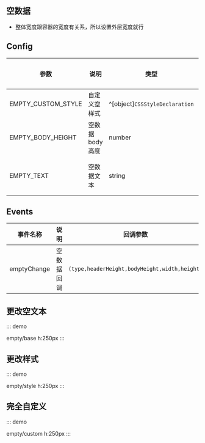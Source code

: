 ## 空数据

-   整体宽度跟容器的宽度有关系，所以设置外层宽度就行

## Config

| 参数               | 说明             | 类型                           | 可选值 | 默认值   |
| ------------------ | ---------------- | ------------------------------ | ------ | -------- |
| EMPTY_CUSTOM_STYLE | 自定义空样式     | ^[object]`CSSStyleDeclaration` | —      | {}       |
| EMPTY_BODY_HEIGHT  | 空数据 body 高度 | number                         | —      | 120      |
| EMPTY_TEXT         | 空数据文本       | string                         | —      | 暂无数据 |

## Events

| 事件名称    | 说明       | 回调参数                                      |
| ----------- | ---------- | --------------------------------------------- |
| emptyChange | 空数据回调 | `(type,headerHeight,bodyHeight,width,height)` |

## 更改空文本

::: demo

empty/base
h:250px
:::

## 更改样式

::: demo

empty/style
h:250px
:::

## 完全自定义

::: demo

empty/custom
h:250px
:::
